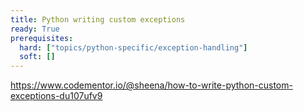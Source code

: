 ```yaml
---
title: Python writing custom exceptions
ready: True
prerequisites:
  hard: ["topics/python-specific/exception-handling"]
  soft: []
---
```


https://www.codementor.io/@sheena/how-to-write-python-custom-exceptions-du107ufv9
